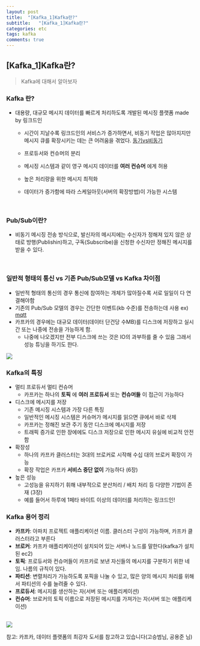 ```yaml
---
layout: post
title:  "[Kafka_1]Kafka란?"
subtitle:   "[Kafka_1]Kafka란?"
categories: etc
tags: kafka
comments: true
---
```


## [Kafka_1]Kafka란?

> Kafka에 대해서 알아보자

### Kafka 란?

- 대용량, 대규모 메시지 데이터를 빠르게 처리하도록 개발된 메시징 플랫폼 made by 링크드인

	- 시간이 지날수록 링크드인의 서비스가 증가하면서, 비동기 작업은 많아지지만 메시지 큐를 확장시키는 데는 큰 어려움을 겪었다. [동기vs비동기](https://twowinsh87.github.io/etc/2018/08/01/etc-SyncvsAsync-1/)

	- 프로듀서와 컨슈머의 분리
	- 메시징 시스템과 같이 영구 메시지 데이터를 **여러 컨슈머** 에게 허용
	- 높은 처리량을 위한 메시지 최적화
	- 데이터가 증가함에 따라 스케일아웃(서버의 확장방법)이 가능한 시스템

<br>

### Pub/Sub이란?
- 비동기 메시징 전송 방식으로, 발신자의 메시지에는 수신자가 정해져 있지 않은 상태로 방행(Publishin)하고, 구독(Subscribe)을 신청한 수신자만 정해진 메시지를 받을 수 있다.

<br>

### 일반적 형태의 통신 vs 기존 Pub/Sub모델 vs Kafka 차이점
- 일반적 형태의 통신의 경우 통신에 참여하는 개체가 많아질수록 서로 일일이 다 연결해야함
- 기존의 Pub/Sub 모델의 경우는 간단한 이벤트(kb 수준)를 전송하는데 사용 ex) [mqtt](https://stackoverflow.com/questions/37391827/what-is-the-difference-between-mqtt-broker-and-apache-kafka)
- 카프카의 경우에는 대규모 데이터(데이터 단건당 수MB)를 디스크에 저장하고 실시간 또는 나중에 전송을 가능하게 함.
	- 나중에 나오겠지만 전부 디스크에 쓰는 것은 IO의 과부하를 줄 수 있음  그래서 성능 튜닝을 하기도 한다.  

<img src="https://github.com/twowinsh87/twowinsh87.github.io/blob/master/assets/kafka_img/kafka1-8.png?raw=true">


### Kafka의 특징
- 멀티 프로듀서 멀티 컨슈머
	- 카프카는 하나의 **토픽** 에 **여러 프로듀서** 또는 **컨슈머들** 이 접근이 가능하다
- 디스크에 메시지를 저장
	- 기존 메시징 시스템과 가장 다른 특징
	- 일반적인 메시징 시스템은 커슈머가 메시지를 읽으면 큐에서 바로 삭제
	- 카프카는 정해진 보관 주기 동안 디스크에 메시지를 저장
	- 트래픽 증가로 인한 장에에도 디스크 저장으로 인한 메시지 유실에 비교적 안전함
- 확장성
	- 하나의 카프카 클러스터는 3대의 브로커로 시작해 수십 대의 브로커 확장이 가능
	- 확장 작업은 카프카 **서비스 중단 없이** 가능하다 (6장)
- 높은 성능
	- 고성능을 유지하기 휘해 내부적으로 분산처리 / 배치 처리 등 다양한 기법이 존재 (3장)
	- 예를 들어서 하루에 1페타 바이트 이상의 데이터를 처리하는 링크드인!


### Kafka 용어 정리
- **카프카**: 아파치 프로젝트 애플리케이션 이름. 클러스터 구성이 가능하며, 카프카 클러스터라고 부른다
- **브로커**: 카프카 애플리케이션이 설치되어 있는 서버나 노드를 말한다(kafka가 설치된 ec2)
- **토픽**: 프로듀서와 컨슈머들이 카프카로 보낸 자신들의 메시지를 구분하기 위한 네임. 나름의 규칙이 있다.
- **파티션**: 변렬처리가 가능하도록 포픽을 나눌 수 있고, 많은 양의 메시지 처리를 위해서 파티션의 수를 늘려줄 수 있다.
- **프로듀서**: 메시지를 생산하는 자(서버 또는 애플리케이션)
- **컨슈머**: 브로커의 토픽 이름으로 저장된 메시지를 가져가는 자(서버 또는 애플리케이션)


<br>
<img src ="https://github.com/twowinsh87/twowinsh87.github.io/blob/master/assets/kafka_img/kafka1-13.png?raw=true">

참고: 카프카, 데이터 플랫폼의 최강자 도서를 참고하고 있습니다(고승범님, 공용준 님)
